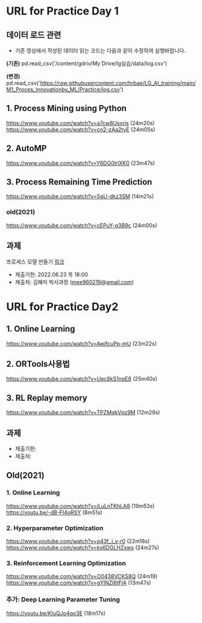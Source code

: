 # URL for Practice Day 1

## 데이터 로드 관련

- 기존 영상에서 작성된 데이터 읽는 코드는 다음과 같이 수정하여 실행바랍니다.

__(기존)__ pd.read_csv('/content/gdriv/My Drive/lg실습/data/log.csv')

__(변경)__ pd.read_csv('https://raw.githubusercontent.com/hrbae/LG_AI_training/main/M1_Proces_Innovationby_ML/Practice/log.csv')

## 1. Process Mining using Python
https://www.youtube.com/watch?v=a7cw8Usxris
(24m20s)
https://www.youtube.com/watch?v=cn2-zAa2tyE
(24m05s)

## 2. AutoMP
https://www.youtube.com/watch?v=Y6DG0lrlXK0
(23m47s)

## 3. Process Remaining Time Prediction
https://www.youtube.com/watch?v=5gU-dkz3SM
(14m21s)

### old(2021)
https://www.youtube.com/watch?v=cEPuY-q3B9c
(24m00s)

## 과제
프로세스 모델 만들기 [링크](https://github.com/hrbae/LG_AI_training/blob/main/M1_Proces_Innovationby_ML/Practice/%EA%B3%BC%EC%A0%9C_2022-06-09.md)
- 제출기한: 2022.06.23 목 18:00
- 제출처: 김혜미 박사과정 (mee960219@gmail.com)


# URL for Practice Day2
## 1. Online Learning
https://www.youtube.com/watch?v=AwifcuPp-mU
(23m22s)

## 2. ORTools사용법
https://www.youtube.com/watch?v=Uec8kS1npE8
(25m40s)

## 3. RL Replay memory
https://www.youtube.com/watch?v=TPZMqkVpz9M
(12m29s)

## 과제
- 제출기한:
- 제출처:

## Old(2021)

### 1. Online Learning
https://www.youtube.com/watch?v=jLuLnTKhLA8
(19m53s)
https://youtu.be/-dB-FI4oRSY
(8m51s)

### 2. Hyperparameter Optimization
https://www.youtube.com/watch?v=p43f_j_y-r0
(22m18s)
https://www.youtube.com/watch?v=ks6DGLHZxws
(24m27s)

### 3. Reinforcement Learning Optimization
https://www.youtube.com/watch?v=O0438VCKS8Q
(24m19)
https://www.youtube.com/watch?v=gYlNZl6tFlA
(13m47s)

### 추가: Deep Learning Parameter Tuning
https://youtu.be/KIuQJo4qo3E
(18m17s)
